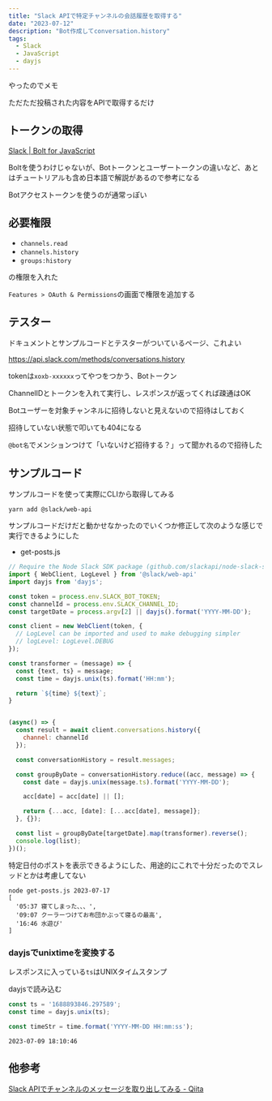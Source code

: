 ```yaml
---
title: "Slack APIで特定チャンネルの会話履歴を取得する"
date: "2023-07-12"
description: "Bot作成してconversation.history"
tags:
  - Slack
  - JavaScript
  - dayjs
---
```


やったのでメモ

ただただ投稿された内容をAPIで取得するだけ

## トークンの取得

[Slack | Bolt for JavaScript](https://slack.dev/bolt-js/ja-jp/tutorial/getting-started)

Boltを使うわけじゃないが、Botトークンとユーザートークンの違いなど、あとはチュートリアルも含め日本語で解説があるので参考になる

Botアクセストークンを使うのが通常っぽい



## 必要権限

- `channels.read`
- `channels.history`
- `groups:history`

の権限を入れた

`Features > OAuth & Permissions`の画面で権限を追加する

## テスター

ドキュメントとサンプルコードとテスターがついているページ、これよい

https://api.slack.com/methods/conversations.history

tokenは`xoxb-xxxxxx`ってやつをつかう、Botトークン

ChannelIDとトークンを入れて実行し、レスポンスが返ってくれば疎通はOK

Botユーザーを対象チャンネルに招待しないと見えないので招待はしておく

招待していない状態で叩いても404になる

`@bot名`でメンションつけて「いないけど招待する？」って聞かれるので招待した

## サンプルコード

サンプルコードを使って実際にCLIから取得してみる

```
yarn add @slack/web-api
```

サンプルコードだけだと動かせなかったのでいくつか修正して次のような感じで実行できるようにした

- get-posts.js

```javascript
// Require the Node Slack SDK package (github.com/slackapi/node-slack-sdk)
import { WebClient, LogLevel } from '@slack/web-api'
import dayjs from 'dayjs';

const token = process.env.SLACK_BOT_TOKEN;
const channelId = process.env.SLACK_CHANNEL_ID;
const targetDate = process.argv[2] || dayjs().format('YYYY-MM-DD');

const client = new WebClient(token, {
  // LogLevel can be imported and used to make debugging simpler
  // logLevel: LogLevel.DEBUG
});

const transformer = (message) => {
  const {text, ts} = message;
  const time = dayjs.unix(ts).format('HH:mm');

  return `${time} ${text}`;
}


(async() => {
  const result = await client.conversations.history({
    channel: channelId
  });

  const conversationHistory = result.messages;

  const groupByDate = conversationHistory.reduce((acc, message) => {
    const date = dayjs.unix(message.ts).format('YYYY-MM-DD');

    acc[date] = acc[date] || [];

    return {...acc, [date]: [...acc[date], message]};
  }, {});

  const list = groupByDate[targetDate].map(transformer).reverse();
  console.log(list);
})();
```

特定日付のポストを表示できるようにした、用途的にこれで十分だったのでスレッドとかは考慮してない

```
node get-posts.js 2023-07-17
[
  '05:37 寝てしまった、、、',
  '09:07 クーラーつけてお布団かぶって寝るの最高',
  '16:46 水遊び'
]
```

### dayjsでunixtimeを変換する

レスポンスに入っている`ts`はUNIXタイムスタンプ

dayjsで読み込む

```javascript
const ts = '1688893846.297589';
const time = dayjs.unix(ts);

const timeStr = time.format('YYYY-MM-DD HH:mm:ss');
```

```
2023-07-09 18:10:46
```


## 他参考

[Slack APIでチャンネルのメッセージを取り出してみる - Qiita](https://qiita.com/sampo-cure/items/6b57d8503e37a0d2d1f6)